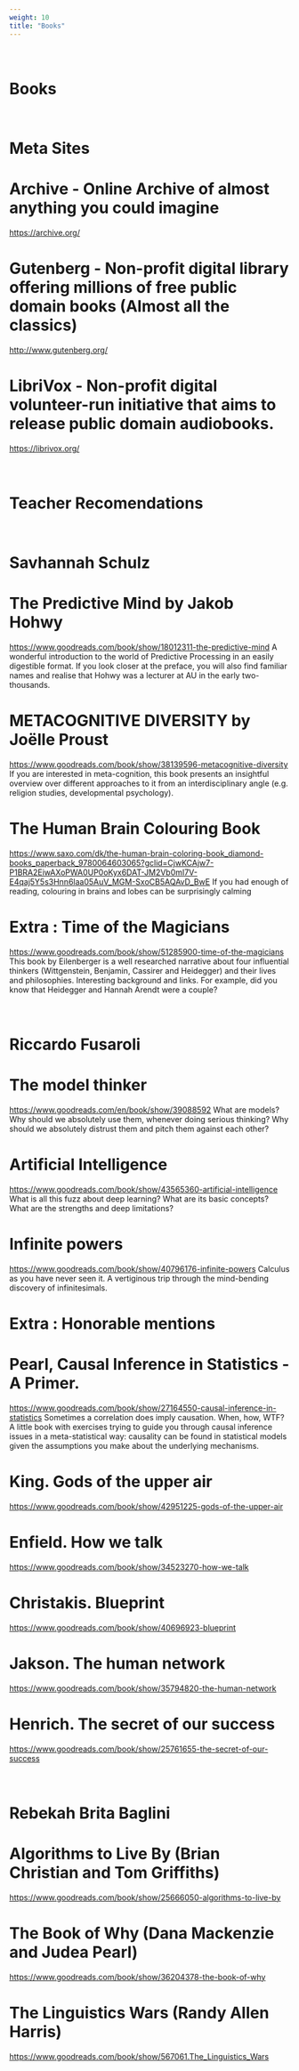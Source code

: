 ```yaml
---
weight: 10
title: "Books"
---
```

# <br> Books

# <br> Meta Sites

# Archive - Online Archive of almost anything you could imagine
https://archive.org/


# Gutenberg - Non-profit digital library offering millions of free public domain books (Almost all the classics)
http://www.gutenberg.org/


# LibriVox - Non-profit digital volunteer-run initiative that aims to release public domain audiobooks.
https://librivox.org/


# <br> Teacher Recomendations

# <br> Savhannah Schulz

# The Predictive Mind by Jakob Hohwy
https://www.goodreads.com/book/show/18012311-the-predictive-mind
A wonderful introduction to the world of Predictive Processing in an easily digestible format. If you look closer at the preface, you will also find familiar names and realise that Hohwy was a lecturer at AU in the early two-thousands. 

# METACOGNITIVE DIVERSITY by Joëlle Proust 
https://www.goodreads.com/book/show/38139596-metacognitive-diversity
If you are interested in meta-cognition, this book presents an insightful overview over different approaches to it from an interdisciplinary angle (e.g. religion studies, developmental psychology). 

# The Human Brain Colouring Book 
https://www.saxo.com/dk/the-human-brain-coloring-book_diamond-books_paperback_9780064603065?gclid=CjwKCAjw7-P1BRA2EiwAXoPWA0UP0oKyx6DAT-JM2Vb0mI7V-E4qaj5Y5s3Hnn6laa05AuV_MGM-SxoCB5AQAvD_BwE
If you had enough of reading, colouring in brains and lobes can be surprisingly calming

# Extra : Time of the Magicians
https://www.goodreads.com/book/show/51285900-time-of-the-magicians
This book by Eilenberger is a well researched narrative about four influential thinkers (Wittgenstein, Benjamin, Cassirer and Heidegger) and their lives and philosophies. Interesting background and links. For example, did you know that Heidegger and Hannah Arendt were a couple? 

# <br> Riccardo Fusaroli
# The model thinker
https://www.goodreads.com/en/book/show/39088592
What are models? Why should we absolutely use them, whenever doing serious thinking? Why should we absolutely distrust them and pitch them against each other?

# Artificial Intelligence
https://www.goodreads.com/book/show/43565360-artificial-intelligence
What is all this fuzz about deep learning? What are its basic concepts? What are the strengths and deep limitations?

# Infinite powers
https://www.goodreads.com/book/show/40796176-infinite-powers
Calculus as you have never seen it. A vertiginous trip through the mind-bending discovery of infinitesimals.

# Extra : Honorable mentions

# Pearl, Causal Inference in Statistics - A Primer.
https://www.goodreads.com/book/show/27164550-causal-inference-in-statistics
Sometimes a correlation does imply causation. When, how, WTF? A little book with exercises trying to guide you through causal inference issues in a meta-statistical way: causality can be found in statistical models given the assumptions you make about the underlying mechanisms.

# King. Gods of the upper air
https://www.goodreads.com/book/show/42951225-gods-of-the-upper-air

# Enfield. How we talk
https://www.goodreads.com/book/show/34523270-how-we-talk

# Christakis. Blueprint
https://www.goodreads.com/book/show/40696923-blueprint

# Jakson. The human network
https://www.goodreads.com/book/show/35794820-the-human-network

# Henrich. The secret of our success
https://www.goodreads.com/book/show/25761655-the-secret-of-our-success


# <br> Rebekah Brita Baglini
# Algorithms to Live By (Brian Christian and Tom Griffiths) 
https://www.goodreads.com/book/show/25666050-algorithms-to-live-by
# The Book of Why (Dana Mackenzie and Judea Pearl) 
https://www.goodreads.com/book/show/36204378-the-book-of-why
# The Linguistics Wars (Randy Allen Harris) 
https://www.goodreads.com/book/show/567061.The_Linguistics_Wars